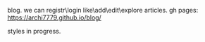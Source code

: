 blog. 
we can registr\login
like\add\edit\explore articles. 
gh pages: https://archi7779.github.io/blog/

styles in progress. 
